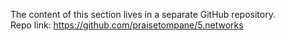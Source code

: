 The content of this section lives in a separate GitHub repository.  
Repo link: https://github.com/praisetompane/5.networks
